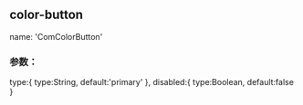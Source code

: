 ## color-button
  name: 'ComColorButton'
### 参数：
  type:{
      type:String,
      default:'primary'
  },
  disabled:{
    type:Boolean,
    default:false
  }